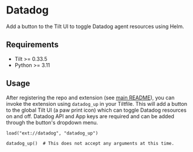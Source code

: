 # Datadog

Add a button to the Tilt UI to toggle Datadog agent resources using Helm.

## Requirements

- Tilt >= 0.33.5
- Python >= 3.11

## Usage

After registering the repo and extension (see [main README](../README.md)), you can invoke the extension using
`datadog_up` in your Tiltfile. This will add a button to the global Tilt UI (a paw print icon) which can toggle
Datadog resources on and off. Datadog API and App keys are required and can be added through the button's dropdown menu.

```starlark
load("ext://datadog", "datadog_up")

datadog_up()  # This does not accept any arguments at this time.
```
